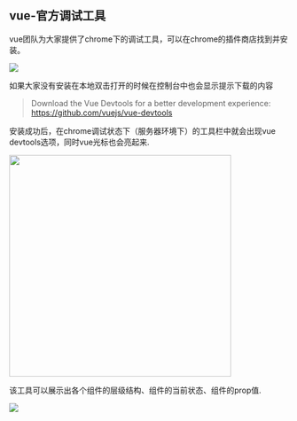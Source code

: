 ## vue-官方调试工具

vue团队为大家提供了chrome下的调试工具，可以在chrome的插件商店找到并安装。

![](http://i1.piimg.com/519918/c1723612060d01d3.png)

如果大家没有安装在本地双击打开的时候在控制台中也会显示提示下载的内容

> Download the Vue Devtools for a better development experience:
> https://github.com/vuejs/vue-devtools

安装成功后，在chrome调试状态下（服务器环境下）的工具栏中就会出现vue devtools选项，同时vue光标也会亮起来.

<img src="http://i4.buimg.com/519918/abeb5027fe97b63b.png" width="400" />

该工具可以展示出各个组件的层级结构、组件的当前状态、组件的prop值.

<img src="http://i4.buimg.com/519918/6a54b70c66daedc8.png" />

